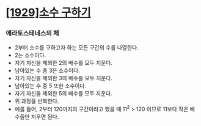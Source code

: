 # [[1929]소수 구하기](https://www.acmicpc.net/problem/1929)

### 에라토스테네스의 체<br>

- 2부터 소수를 구하고자 하는 모든 구간의 수를 나열한다.
- 2는 소수이다.
- 자기 자신을 제외한 2의 배수를 모두 지운다.
- 남아있는 수 중 3은 소수이다.
- 자기 자신을 제외한 3의 배수를 모두 지운다.
- 남아있는 수 중 5 또한 소수이다.
- 자기 자신을 제외한 5의 배수를 모두 지운다.
- 위 과정을 반복한다.
- 예를 들어, 2부터 120까지의 구간이라고 했을 때 11<sup>2</sup> > 120 이므로 11보다 작은 배수들만 지우면 된다.

<br>


